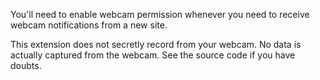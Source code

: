 

You'll need to enable webcam permission whenever you need to receive webcam notifications from a new site.

This extension does not secretly record from your webcam. No data is actually captured from the webcam. See the source code if you have doubts.

